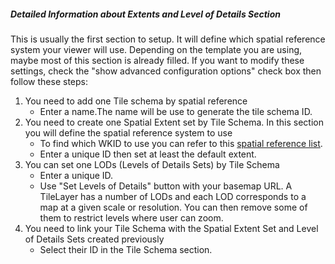 ##### Detailed Information about _Extents and Level of Details_ Section

This is usually the first section to setup. It will define which spatial reference system your viewer will use. Depending
on the template you are using, maybe most of this section is already filled. If you want to modify these settings, check
the "show advanced configuration options" check box then follow these steps:

1. You need to add one Tile schema by spatial reference
    * Enter a name.The name will be use to generate the tile schema ID.
2. You need to create one Spatial Extent set by Tile Schema. In this section you will define the spatial reference system to use
    * To find which WKID to use you can refer to this [spatial reference list](http://spatialreference.org/ref/).
    * Enter a unique ID then set at least the default extent.
3. You can set one LODs (Levels of Details Sets) by Tile Schema
    * Enter a unique ID.
    * Use "Set Levels of Details" button with your basemap URL. A TileLayer has a number of LODs and each LOD corresponds
    to a map at a given scale or resolution. You can then remove some of them to restrict levels where user can zoom.
4. You need to link your Tile Schema with the Spatial Extent Set and Level of Details Sets created previously
    * Select their ID in the Tile Schema section.
